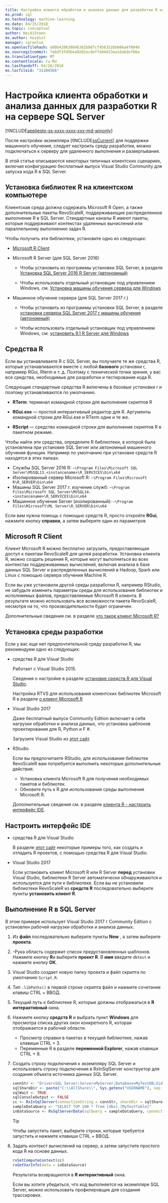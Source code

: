 ```yaml
---
title: Настройка клиента обработки и анализа данных для разработки R на сервере SQL Server | Документы Microsoft
ms.prod: sql
ms.technology: machine-learning
ms.date: 04/15/2018
ms.topic: conceptual
author: HeidiSteen
ms.author: heidist
manager: cgronlun
ms.openlocfilehash: dd0b420630846382b9d7cf456352bb606a4f0040
ms.sourcegitcommit: 7a6df3fd5bea9282ecdeffa94d13ea1da6def80a
ms.translationtype: MT
ms.contentlocale: ru-RU
ms.lasthandoff: 04/16/2018
ms.locfileid: "31204566"
---
```

# <a name="set-up-a-data-science-client-for-r-development-on-sql-server"></a>Настройка клиента обработки и анализа данных для разработки R на сервере SQL Server
[!INCLUDE[appliesto-ss-xxxx-xxxx-xxx-md-winonly](../../includes/appliesto-ss-xxxx-xxxx-xxx-md-winonly.md)]

После настройки экземпляра [!INCLUDE[ssCurrent](../../includes/sscurrent-md.md)] для поддержки машинного обучения, следует настроить среду разработки, можно подключаться к серверу для удаленного выполнения и развертывания.

В этой статье описываются некоторых типичных клиентских сценариях, включая конфигурацию бесплатный выпуск Visual Studio Community для запуска кода R в SQL Server.

## <a name="install-r-libraries-on-the-client"></a>Установка библиотек R на клиентском компьютере

Клиентская среда должна содержать Microsoft R Open, а также дополнительные пакеты RevoScaleR, поддерживающие распределенное выполнение R в SQL Server. Стандартные каналы R имеют пакеты, которые поддерживают контекстах удаленных вычислений или параллельному выполнению задач R.

Чтобы получить эти библиотеки, установите одно из следующих:
  
+ [Microsoft R Client](http://aka.ms/rclient/download)

+ Microsoft R Server (для SQL Server 2016)

    - Чтобы установить из программы установки SQL Server, в разделе [Установка SQL Server 2016 R Server (автономный)](../install/sql-r-standalone-windows-install.md)

    - Чтобы использовать отдельный установщик под управлением Windows, см. [Установка машины обучения сервера для Windows](https://docs.microsoft.com/machine-learning-server/install/machine-learning-server-windows-install)

+ Машинное обучение сервера (для SQL Server 2017 г.)

    - Чтобы установить из программы установки SQL Server, в разделе [установки сервера SQL Server 2017 г машины обучения (автономный)](../install/sql-machine-learning-standalone-windows-install.md)

    - Чтобы использовать отдельный установщик под управлением Windows, см. [установить 9.1 R Server для Windows](https://docs.microsoft.com/machine-learning-server/install/r-server-install-windows)

## <a name="r-tools"></a>Средства R

Если вы устанавливаете R с SQL Server, вы получаете те же средства R, которые устанавливаются вместе с любой **базового** установки r, например RGui, Rterm и т. д. Поэтому с технической точки зрения, у вас все средства, необходимые для разработки и тестирования кода R.

Следующие стандартные средства R включены в *базовые установки* r и поэтому устанавливаются по умолчанию.

+ **RTerm**: терминал командной строки для выполнения скриптов R

+ **RGui.exe** — простой интерактивный редактор для R. Аргументы командной строки для RGui.exe и RTerm одни и те же.

+ **RScript** — средство командной строки для выполнения скриптов R в пакетном режиме.

Чтобы найти эти средства, определите R библиотеки, в которой была установлена при установке SQL Server или автономный машинного обучения функции. Например по умолчанию при установке средств R находятся в этих папках:

+ Службы SQL Server 2016 R: `~\Program Files\Microsoft SQL Server\MSSQL13.<instancename>\R_SERVICES\bin\x64`
+ Изолированный сервер Microsoft R: `~\Program Files\Microsoft R\R_SERVER\bin\x64`
+ Машины SQL Server 2017 г. изучение служб: `~\Program Files\Microsoft SQL Server\MSSQL14.<instancename>\R_SERVICES\bin\x64`
+ Машинное обучение Server (изолированный): `~\Program Files\Microsoft\ML Server\R_SERVER\bin\x64`

Если вам нужна помощь с помощью средств R, просто откройте **RGui**, нажмите кнопку **справки**, а затем выберите один из параметров

## <a name="microsoft-r-client"></a>Microsoft R Client

Клиент Microsoft R можно бесплатно загрузить, предоставляющая доступ к пакетам RevoScaleR для целей разработки. Установка клиента R, можно создать решения R, которые могут выполняться во всех контекстах поддерживаемых вычислений, включая анализа в базе данных SQL Server и распределенных вычислений в Hadoop, Spark или Linux с помощью сервера обучения Machine R.

Если вы уже установили другой среды разработки R, например RStudio, не забудьте изменить параметры среды для использования библиотек и исполняемых файлов, предоставляемые Microsoft R клиента. В результате можно использовать все возможности пакета RevoScaleR, несмотря на то, что производительности будет ограничен.

Дополнительные сведения см. в разделе [что такое клиент Microsoft R?](https://docs.microsoft.com/machine-learning-server/r-client/what-is-microsoft-r-client)

## <a name="install-a-development-environment"></a>Установка среды разработки

Если у вас еще нет предпочтительной среду разработки R, мы рекомендуем одно из следующих:

+ cредства R для Visual Studio

    Работает с Visual Studio 2015.

    Сведения о настройке в разделе [установке средств R для Visual Studio](https://docs.microsoft.com/visualstudio/rtvs/installation).
 
    Настройка RTVS для использования клиентских библиотек Microsoft R в разделе [о клиент Microsoft R](https://docs.microsoft.com/machine-learning-server/r-client/what-is-microsoft-r-client)

+ Visual Studio 2017

    Даже бесплатный выпуск Community Edition включает в себя нагрузки обработки и анализа данных, что установка шаблонов проектирования для R, Python и F #.

    Загрузите Visual Studio из [этот сайт](https://www.visualstudio.com/vs/). 

+ RStudio

    Если вы предпочитаете RStudio, для использования библиотек RevoScaleR вам потребуется выполнить некоторые дополнительные действия.

    - Установка клиента Microsoft R для получения необходимых пакетов и библиотек.
    - Обновите путь к R для использования среды выполнения Microsoft R.

    Дополнительные сведения см. в разделе [клиента R - настроить интерфейс IDE](https://docs.microsoft.com/machine-learning-server/r-client/what-is-microsoft-r-client#step-2-configure-your-ide).

## <a name="configure-your-ide"></a>Настроить интерфейс IDE

+ cредства R для Visual Studio

    В разделе [этот сайт](https://docs.microsoft.com/visualstudio/rtvs/getting-started-with-r) некоторые примеры того, как создать и отладить R проектов, с помощью средства R для Visual Studio. 

+ Visual Studio 2017

    Если установить клиент Microsoft R или R Server **перед** установки Visual Studio, библиотеки R Server автоматически обнаруживаются и используется для пути к библиотеке. Если вы не установили библиотеки RevoScaleR из **средств R** последовательно выберите пункты **установить клиент R**.

## <a name="run-r-in-sql-server"></a>Выполнение R в SQL Server

В этом примере использует Visual Studio 2017 г Community Edition с установлен рабочей нагрузки обработки и анализа данных.

1. Из **файл** последовательно выберите пункты **New** , а затем выберите **проекта**.

2. -Рука область содержит список предустановленных шаблонов. Нажмите кнопку **R**и выберите **проект R**. В **имя** введите `dbtest` и нажмите кнопку **ОК**.

3. Visual Studio создает новую папку проекта и файл скрипта по умолчанию `Script.R`. 

4. Тип `.libPaths()` в первой строке скрипта файл и нажмите сочетание клавиш CTRL + ВВОД.

5. Текущий путь к библиотеке R, которые должны отображаться в **R интерактивный** окна. 

6. Нажмите кнопку **средств R** и выбрать пункт **Windows** для просмотра списка других окон конкретного R, которая отображается в рабочей области.
 
    + Просмотр справки в пакетах в текущей библиотеке, нажав клавиши CTRL + 3.
    + Переменные R в разделе **переменной Explorer**, нажав клавиши CTRL + 8.

7. Создать строку подключения к экземпляру SQL Server и использовать строку подключения в RxInSqlServer конструктор для создания объекта источника данных SQL Server. 

    ```r
    connStr <- "Driver=SQL Server;Server=MyServer;Database=MyTestDB;Uid=;Pwd="
    sqlShareDir <- paste("C:\\AllShare\\", Sys.getenv("USERNAME"), sep = "")
    sqlWait <- TRUE
    sqlConsoleOutput <- FALSE
    cc <- RxInSqlServer(connectionString = connStr, shareDir = sqlShareDir, wait = sqlWait, consoleOutput = sqlConsoleOutput)
    sampleDataQuery <- "SELECT TOP 100 * from [dbo].[MyTestTable]"
    inDataSource <- RxSqlServerData(sqlQuery = sampleDataQuery, connectionString = connStr, rowsPerRead = 500)
    ```

    > [!TIP]
    > Чтобы запустить пакет, выберите строки, которые требуется запустить и нажмите клавиши CTRL + ВВОД.

8. Задать контекст вычислений на сервер, а затем запустите простого кода R на основе данных.

    ```r
    rxSetComputeContext(cc)
    rxGetVarInfo(data = inDataSource)
    ```

    Результаты возвращаются в **R интерактивный** окна.
    
    Если вы хотите убедиться, что код выполняется на экземпляре SQL Server, можно использовать профилировщик для создания трассировки.